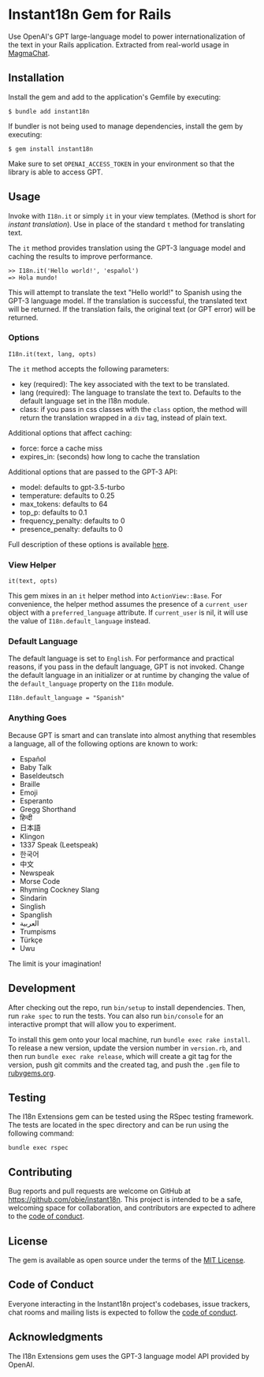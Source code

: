 # Instant18n Gem for Rails

Use OpenAI's GPT large-language model to power internationalization of the text in your Rails application. Extracted from real-world usage in [MagmaChat](https://github.com/magma-labs/magma-chat).

## Installation

Install the gem and add to the application's Gemfile by executing:

    $ bundle add instant18n

If bundler is not being used to manage dependencies, install the gem by executing:

    $ gem install instant18n

Make sure to set `OPENAI_ACCESS_TOKEN` in your environment so that the library is able to access GPT.

## Usage

Invoke with `I18n.it` or simply `it` in your view templates. (Method is short for _instant translation_). Use in place of the standard `t` method for translating text.

The `it` method provides translation using the GPT-3 language model and caching the results to improve performance.

```
>> I18n.it('Hello world!', 'español')
=> Hola mundo!
```

This will attempt to translate the text "Hello world!" to Spanish using the GPT-3 language model. If the translation is successful, the translated text will be returned. If the translation fails, the original text (or GPT error) will be returned.

### Options

`I18n.it(text, lang, opts)`

The `it` method accepts the following parameters:

- key (required): The key associated with the text to be translated.
- lang (required): The language to translate the text to. Defaults to the default language set in the I18n module.
- class: if you pass in css classes with the `class` option, the method will return the translation wrapped in a `div` tag, instead of plain text.

Additional options that affect caching:
- force: force a cache miss
- expires_in: (seconds) how long to cache the translation

Additional options that are passed to the GPT-3 API:

- model: defaults to gpt-3.5-turbo
- temperature: defaults to 0.25
- max_tokens: defaults to 64
- top_p: defaults to 0.1
- frequency_penalty: defaults to 0
- presence_penalty: defaults to 0

Full description of these options is available [here](https://platform.openai.com/docs/api-reference/chat/create).

### View Helper

`it(text, opts)`

This gem mixes in an `it` helper method into `ActionView::Base`. For convenience, the helper method assumes the presence of a `current_user` object with a `preferred_language` attribute. If `current_user` is nil, it will use the value of `I18n.default_language` instead.

### Default Language

The default language is set to `English`. For performance and practical reasons, if you pass in the default language, GPT is not invoked. Change the default language in an initializer or at runtime by changing the value of the `default_language` property on the `I18n` module.

```
I18n.default_language = "Spanish"
```

### Anything Goes

Because GPT is smart and can translate into almost anything that resembles a language, all of the following options are known to work:
* Español
* Baby Talk
* Baseldeutsch
* Braille
* Emoji
* Esperanto
* Gregg Shorthand
* हिन्दी
* 日本語
* Klingon
* 1337 Speak (Leetspeak)
* 한국어
* 中文
* Newspeak
* Morse Code
* Rhyming Cockney Slang
* Sindarin
* Singlish
* Spanglish
* العربية
* Trumpisms
* Türkçe
* Uwu

The limit is your imagination!
## Development

After checking out the repo, run `bin/setup` to install dependencies. Then, run `rake spec` to run the tests. You can also run `bin/console` for an interactive prompt that will allow you to experiment.

To install this gem onto your local machine, run `bundle exec rake install`. To release a new version, update the version number in `version.rb`, and then run `bundle exec rake release`, which will create a git tag for the version, push git commits and the created tag, and push the `.gem` file to [rubygems.org](https://rubygems.org).

## Testing

The I18n Extensions gem can be tested using the RSpec testing framework. The tests are located in the spec directory and can be run using the following command:

```
bundle exec rspec
```

## Contributing

Bug reports and pull requests are welcome on GitHub at https://github.com/obie/instant18n. This project is intended to be a safe, welcoming space for collaboration, and contributors are expected to adhere to the [code of conduct](https://github.com/obie/instant18n/blob/main/CODE_OF_CONDUCT.md).

## License

The gem is available as open source under the terms of the [MIT License](https://opensource.org/licenses/MIT).

## Code of Conduct

Everyone interacting in the Instant18n project's codebases, issue trackers, chat rooms and mailing lists is expected to follow the [code of conduct](https://github.com/obie/instant18n/blob/main/CODE_OF_CONDUCT.md).

## Acknowledgments

The I18n Extensions gem uses the GPT-3 language model API provided by OpenAI.
